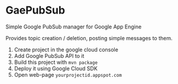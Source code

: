 # GaePubSub
Simple Google PubSub manager for Google App Engine

Provides topic creation / deletion, posting simple messages to them.

1. Create project in the google cloud console
2. Add Google PubSub API to it
3. Build this project with `mvn package`
4. Deploy it using Google Cloud SDK
5. Open web-page `yourprojectid.appspot.com`
